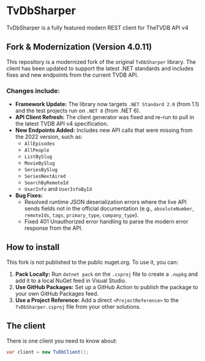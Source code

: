 # TvDbSharper
TvDbSharper is a fully featured modern REST client for TheTVDB API v4

## Fork & Modernization (Version 4.0.11)

This repository is a modernized fork of the original `TvDbSharper` library. The client has been updated to support the latest .NET standards and includes fixes and new endpoints from the current TVDB API.

### Changes include:
* **Framework Update:** The library now targets `.NET Standard 2.0` (from 1.1) and the test projects run on `.NET 8` (from .NET 6).
* **API Client Refresh:** The client generator was fixed and re-run to pull in the latest TVDB API v4 specification.
* **New Endpoints Added:** Includes new API calls that were missing from the 2022 version, such as:
    * `AllEpisodes`
    * `AllPeople`
    * `ListBySlug`
    * `MovieBySlug`
    * `SeriesBySlug`
    * `SeriesNextAired`
    * `SearchByRemoteId`
    * `UserInfo` and `UserInfoById`
* **Bug Fixes:**
    * Resolved runtime JSON deserialization errors where the live API sends fields not in the official documentation (e.g., `absoluteNumber`, `remoteIds`, `tags`, `primary_type`, `company_type`).
    * Fixed 401 Unauthorized error handling to parse the modern error response from the API.

## How to install

This fork is not published to the public nuget.org. To use it, you can:

1.  **Pack Locally:** Run `dotnet pack` on the `.csproj` file to create a `.nupkg` and add it to a local NuGet feed in Visual Studio.
2.  **Use GitHub Packages:** Set up a GitHub Action to publish the package to your own GitHub Packages feed.
3.  **Use a Project Reference:** Add a direct `<ProjectReference>` to the `TvDbSharper.csproj` file from your other solutions.

## The client

There is one client you need to know about:

```C#
var client = new TvDbClient();